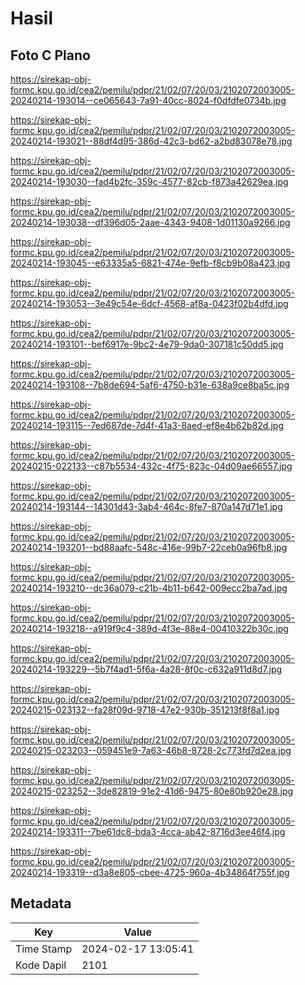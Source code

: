 # Hasil

## Foto C Plano

https://sirekap-obj-formc.kpu.go.id/cea2/pemilu/pdpr/21/02/07/20/03/2102072003005-20240214-193014--ce065643-7a91-40cc-8024-f0dfdfe0734b.jpg

https://sirekap-obj-formc.kpu.go.id/cea2/pemilu/pdpr/21/02/07/20/03/2102072003005-20240214-193021--88df4d95-386d-42c3-bd62-a2bd83078e78.jpg

https://sirekap-obj-formc.kpu.go.id/cea2/pemilu/pdpr/21/02/07/20/03/2102072003005-20240214-193030--fad4b2fc-359c-4577-82cb-f873a42629ea.jpg

https://sirekap-obj-formc.kpu.go.id/cea2/pemilu/pdpr/21/02/07/20/03/2102072003005-20240214-193038--df396d05-2aae-4343-9408-1d01130a9266.jpg

https://sirekap-obj-formc.kpu.go.id/cea2/pemilu/pdpr/21/02/07/20/03/2102072003005-20240214-193045--e63335a5-6821-474e-9efb-f8cb9b08a423.jpg

https://sirekap-obj-formc.kpu.go.id/cea2/pemilu/pdpr/21/02/07/20/03/2102072003005-20240214-193053--3e49c54e-6dcf-4568-af8a-0423f02b4dfd.jpg

https://sirekap-obj-formc.kpu.go.id/cea2/pemilu/pdpr/21/02/07/20/03/2102072003005-20240214-193101--bef6917e-9bc2-4e79-9da0-307181c50dd5.jpg

https://sirekap-obj-formc.kpu.go.id/cea2/pemilu/pdpr/21/02/07/20/03/2102072003005-20240214-193108--7b8de694-5af6-4750-b31e-638a9ce8ba5c.jpg

https://sirekap-obj-formc.kpu.go.id/cea2/pemilu/pdpr/21/02/07/20/03/2102072003005-20240214-193115--7ed687de-7d4f-41a3-8aed-ef8e4b62b82d.jpg

https://sirekap-obj-formc.kpu.go.id/cea2/pemilu/pdpr/21/02/07/20/03/2102072003005-20240215-022133--c87b5534-432c-4f75-823c-04d09ae66557.jpg

https://sirekap-obj-formc.kpu.go.id/cea2/pemilu/pdpr/21/02/07/20/03/2102072003005-20240214-193144--14301d43-3ab4-464c-8fe7-870a147d71e1.jpg

https://sirekap-obj-formc.kpu.go.id/cea2/pemilu/pdpr/21/02/07/20/03/2102072003005-20240214-193201--bd88aafc-548c-416e-99b7-22ceb0a96fb8.jpg

https://sirekap-obj-formc.kpu.go.id/cea2/pemilu/pdpr/21/02/07/20/03/2102072003005-20240214-193210--dc36a079-c21b-4b11-b642-009ecc2ba7ad.jpg

https://sirekap-obj-formc.kpu.go.id/cea2/pemilu/pdpr/21/02/07/20/03/2102072003005-20240214-193218--a919f9c4-389d-4f3e-88e4-00410322b30c.jpg

https://sirekap-obj-formc.kpu.go.id/cea2/pemilu/pdpr/21/02/07/20/03/2102072003005-20240214-193229--5b7f4ad1-5f6a-4a28-8f0c-c632a911d8d7.jpg

https://sirekap-obj-formc.kpu.go.id/cea2/pemilu/pdpr/21/02/07/20/03/2102072003005-20240215-023132--fa28f09d-9718-47e2-930b-351213f8f8a1.jpg

https://sirekap-obj-formc.kpu.go.id/cea2/pemilu/pdpr/21/02/07/20/03/2102072003005-20240215-023203--059451e9-7a63-46b8-8728-2c773fd7d2ea.jpg

https://sirekap-obj-formc.kpu.go.id/cea2/pemilu/pdpr/21/02/07/20/03/2102072003005-20240215-023252--3de82819-91e2-41d6-9475-80e80b920e28.jpg

https://sirekap-obj-formc.kpu.go.id/cea2/pemilu/pdpr/21/02/07/20/03/2102072003005-20240214-193311--7be61dc8-bda3-4cca-ab42-8716d3ee46f4.jpg

https://sirekap-obj-formc.kpu.go.id/cea2/pemilu/pdpr/21/02/07/20/03/2102072003005-20240214-193319--d3a8e805-cbee-4725-960a-4b34864f755f.jpg


## Metadata

| Key        | Value               |
| ---------- | ------------------- |
| Time Stamp | 2024-02-17 13:05:41 |
| Kode Dapil | 2101                |



